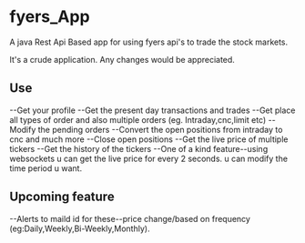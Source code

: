 # fyers_App

A java Rest Api Based app for using fyers api's to trade the stock markets.

It's a crude application. Any changes would be appreciated.

## Use
--Get your profile
--Get the present day transactions and trades
--Get place all types of order and also multiple orders (eg. Intraday,cnc,limit etc)
--Modify the pending orders
--Convert the open positions from intraday to cnc and much more
--Close open positions
--Get the live price of multiple tickers
--Get the history of the tickers
--One of a kind feature--using websockets u can get the live price for every 2 seconds. u can modify the time period u want.

## Upcoming feature
--Alerts to maild id for these--price change/based on frequency (eg:Daily,Weekly,Bi-Weekly,Monthly).
